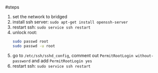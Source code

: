#steps
1. set the network to bridged
1. install ssh server: `sudo apt-get install openssh-server`
1. restart ssh: `sudo service ssh restart`
1. unlock root: 
    ```bash
    sudo passwd root
    sudo passwd -u root
    ```
1. go to `/etc/ssh/sshd_config`, comment out `PermitRootLogin without-password` and add `PermitRootLogin yes`
1. restart ssh: `sudo service ssh restart`
